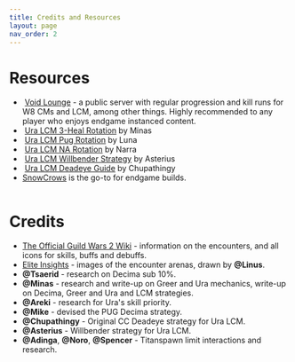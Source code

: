 ```yaml
---
title: Credits and Resources
layout: page
nav_order: 2
---
```


# Resources

- <img class='inline vl-icon'> [Void Lounge](https://discord.com/invite/voidlounge) - a public server with regular progression and kill runs for W8 CMs and LCM, among other things. Highly recommended to any player who enjoys endgame instanced content.
- <img class='inline sheets'> [Ura LCM 3-Heal Rotation](https://docs.google.com/spreadsheets/d/18a4OXN5U8gqNg8eI7LLdyj6YZwHlVMm8bcH1rhdfXps) by Minas
- <img class='inline sheets'> [Ura LCM Pug Rotation](https://docs.google.com/spreadsheets/d/1IGCWOLWRkC8AlaJvVupbUTj5jzGbdBhzeBF7cd9MFV0) by Luna
- <img class='inline sheets'> [Ura LCM NA Rotation](https://docs.google.com/spreadsheets/d/1slMSuj0KzgsFcr7aw0GdmeLDfnRK7tOdepiWoKbMSR4) by Narra
- <img class='inline sheets'> [Ura LCM Willbender Strategy](https://docs.google.com/spreadsheets/d/1gOhbFgtSnaW_8T1m12PgZe8lG7VH-P3IckXoPUPqNdA) by Asterius
- <img class='inline slides'> [Ura LCM Deadeye Guide](https://docs.google.com/presentation/d/19xXTt8iPkvoDVG_I_TEQOd_Xyw4R6ZdB90SOWWzzh4M) by Chupathingy
- [SnowCrows](https://snowcrows.com/) is the go-to for endgame builds.

<img class= divider>

# Credits

- [The Official Guild Wars 2 Wiki](https://wiki.guildwars2.com/wiki/Main_Page) - information on the encounters, and all icons for skills, buffs and debuffs.
- [Elite Insights](https://github.com/baaron4/GW2-Elite-Insights-Parser) - images of the encounter arenas, drawn by **@Linus**.
- **@Tsaerid** - research on Decima sub 10%.
- **@Minas** - research and write-up on Greer and Ura mechanics, write-up on Decima, Greer and Ura and LCM strategies.
- **@Areki** - research for Ura's skill priority.
- **@Mike** - devised the PUG Decima strategy.
- **@Chupathingy** - Original CC Deadeye strategy for Ura LCM.
- **@Asterius** - Willbender strategy for Ura LCM.
- **@Adinga**, **@Noro**, **@Spencer** - Titanspawn limit interactions and research.

<img class= divider>
